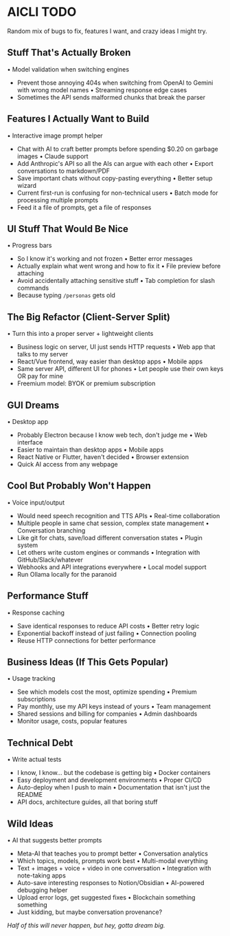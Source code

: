 # AICLI TODO

Random mix of bugs to fix, features I want, and crazy ideas I might try.

## Stuff That's Actually Broken
• Model validation when switching engines
  - Prevent those annoying 404s when switching from OpenAI to Gemini with wrong model names
• Streaming response edge cases
  - Sometimes the API sends malformed chunks that break the parser

## Features I Actually Want to Build
• Interactive image prompt helper
  - Chat with AI to craft better prompts before spending $0.20 on garbage images
• Claude support
  - Add Anthropic's API so all the AIs can argue with each other
• Export conversations to markdown/PDF
  - Save important chats without copy-pasting everything
• Better setup wizard
  - Current first-run is confusing for non-technical users
• Batch mode for processing multiple prompts
  - Feed it a file of prompts, get a file of responses

## UI Stuff That Would Be Nice
• Progress bars
  - So I know it's working and not frozen
• Better error messages
  - Actually explain what went wrong and how to fix it
• File preview before attaching
  - Avoid accidentally attaching sensitive stuff
• Tab completion for slash commands
  - Because typing `/personas` gets old

## The Big Refactor (Client-Server Split)
• Turn this into a proper server + lightweight clients
  - Business logic on server, UI just sends HTTP requests
• Web app that talks to my server
  - React/Vue frontend, way easier than desktop apps
• Mobile apps
  - Same server API, different UI for phones
• Let people use their own keys OR pay for mine
  - Freemium model: BYOK or premium subscription

## GUI Dreams
• Desktop app
  - Probably Electron because I know web tech, don't judge me
• Web interface
  - Easier to maintain than desktop apps
• Mobile apps
  - React Native or Flutter, haven't decided
• Browser extension
  - Quick AI access from any webpage

## Cool But Probably Won't Happen
• Voice input/output
  - Would need speech recognition and TTS APIs
• Real-time collaboration
  - Multiple people in same chat session, complex state management
• Conversation branching
  - Like git for chats, save/load different conversation states
• Plugin system
  - Let others write custom engines or commands
• Integration with GitHub/Slack/whatever
  - Webhooks and API integrations everywhere
• Local model support
  - Run Ollama locally for the paranoid

## Performance Stuff
• Response caching
  - Save identical responses to reduce API costs
• Better retry logic
  - Exponential backoff instead of just failing
• Connection pooling
  - Reuse HTTP connections for better performance

## Business Ideas (If This Gets Popular)
• Usage tracking
  - See which models cost the most, optimize spending
• Premium subscriptions
  - Pay monthly, use my API keys instead of yours
• Team management
  - Shared sessions and billing for companies
• Admin dashboards
  - Monitor usage, costs, popular features

## Technical Debt
• Write actual tests
  - I know, I know... but the codebase is getting big
• Docker containers
  - Easy deployment and development environments
• Proper CI/CD
  - Auto-deploy when I push to main
• Documentation that isn't just the README
  - API docs, architecture guides, all that boring stuff

## Wild Ideas
• AI that suggests better prompts
  - Meta-AI that teaches you to prompt better
• Conversation analytics
  - Which topics, models, prompts work best
• Multi-modal everything
  - Text + images + voice + video in one conversation
• Integration with note-taking apps
  - Auto-save interesting responses to Notion/Obsidian
• AI-powered debugging helper
  - Upload error logs, get suggested fixes
• Blockchain something something
  - Just kidding, but maybe conversation provenance?

*Half of this will never happen, but hey, gotta dream big.*
